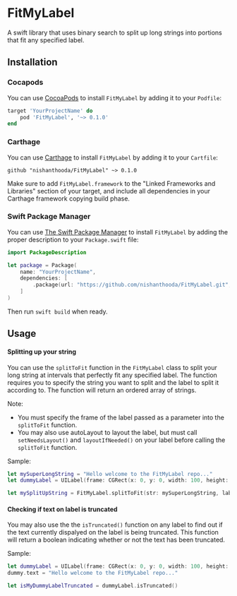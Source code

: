 # FitMyLabel
A swift library that uses binary search to split up long strings into portions that fit any specified label. 

## Installation

### Cocapods

You can use [CocoaPods](http://cocoapods.org/) to install `FitMyLabel` by adding it to your `Podfile`:

```ruby
target 'YourProjectName' do
    pod 'FitMyLabel', '~> 0.1.0'
end
```

### Carthage

You can use [Carthage](https://github.com/Carthage/Carthage) to install `FitMyLabel` by adding it to your `Cartfile`:

```
github "nishanthooda/FitMyLabel" ~> 0.1.0
```

Make sure to add `FitMyLabel.framework` to the "Linked Frameworks and Libraries" section of your target, and include all dependencies in your Carthage framework copying build phase.

### Swift Package Manager

You can use [The Swift Package Manager](https://swift.org/package-manager) to install `FitMyLabel` by adding the proper description to your `Package.swift` file:

```swift
import PackageDescription

let package = Package(
    name: "YourProjectName",
    dependencies: [
        .package(url: "https://github.com/nishanthooda/FitMyLabel.git", from: "0.1.0"),
    ]
)
```
Then run `swift build` when ready.

## Usage

#### Splitting up your string

You can use the `splitToFit` function in the `FitMyLabel` class to split your long string at intervals that perfectly fit any specified label. The function requires you to specify the string you want to split and the label to split it according to. The function will return an ordered array of strings. 

Note: 
- You must specify the frame of the label passed as a parameter into the `splitToFit` function. 
- You may also use autoLayout to layout the label, but must call `setNeedsLayout()` and `layoutIfNeeded()` on your label before calling the `splitToFit` function. 

Sample:

```swift
let mySuperLongString = "Hello welcome to the FitMyLabel repo..."
let dummyLabel = UILabel(frame: CGRect(x: 0, y: 0, width: 100, height: 100))

let mySplitUpString = FitMyLabel.splitToFit(str: mySuperLongString, label: dummyLabel)
```

#### Checking if text on label is truncated

You may also use the the `isTruncated()` function on any label to find out if the text currently dispalyed on the label is being truncated. This function will return a boolean indicating whether or not the text has been truncated.

Sample:

```swift
let dummyLabel = UILabel(frame: CGRect(x: 0, y: 0, width: 100, height: 100))
dummy.text = "Hello welcome to the FitMyLabel repo..."

let isMyDummyLabelTruncated = dummyLabel.isTruncated()
```
